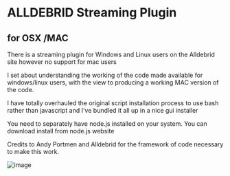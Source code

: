 # ALLDEBRID Streaming Plugin
## for OSX /MAC 

There is a streaming plugin for Windows and Linux users on the Alldebrid site however no support for mac users

I set about understanding the working of the code made available for windows/linux users, with the view to producing a working MAC version of the code.

I have totally overhauled the original script installation process to use bash rather than javascript and I've bundled it all up in a nice gui installer

You need to separately have node.js installed on your system.  You can download install from node.js website

Credits to Andy Portmen and Alldebrid for the framework of code necessary to make this work.


![image](https://user-images.githubusercontent.com/118494245/227746452-be0628a1-6828-405e-9f92-59e1c6a8ce00.png)

